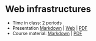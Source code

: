 # Web infrastructures

- Time in class: 2 periods
- Presentation [Markdown](./PRESENTATION.md) |
  [Web](https://heig-vd-dai-course.github.io/heig-vd-dai-course/22-web-infrastructures/)
  |
  [PDF](https://heig-vd-dai-course.github.io/heig-vd-dai-course/22-web-infrastructures/22-web-infrastructures-presentation.pdf)<!-- | [Video (in French)]() -->
- Course material: [Markdown](./COURSE_MATERIAL.md) |
  [PDF](https://heig-vd-dai-course.github.io/heig-vd-dai-course/22-web-infrastructures/22-web-infrastructures-course-material.pdf)
